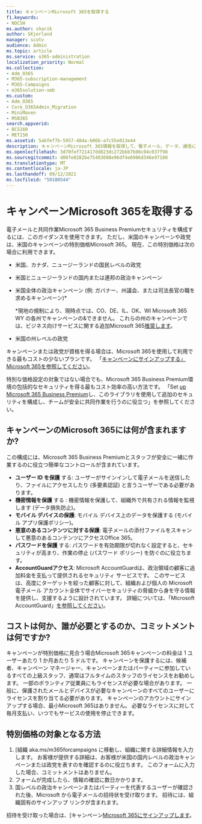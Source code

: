 ```yaml
---
title: キャンペーンMicrosoft 365を取得する
f1.keywords:
- NOCSH
ms.author: sharik
author: SKjerland
manager: scotv
audience: Admin
ms.topic: article
ms.service: o365-administration
localization_priority: Normal
ms.collection:
- Adm_O365
- M365-subscription-management
- M365-Campaigns
- m365solution-smb
ms.custom:
- Adm_O365
- Core_O365Admin_Migration
- MiniMaven
- MSB365
search.appverid:
- BCS160
- MET150
ms.assetid: 5abfef7b-5957-484a-b06b-a7c55e013e44
description: キャンペーンMicrosoft 365情報を取得して、電子メール、データ、通信に対するサイバーセキュリティの脅威からキャンペーンを保護できます。
ms.openlocfilehash: 3d70fef721417dd823dc272bbb7b08c04c037f98
ms.sourcegitcommit: d08fe0282be75483608e96df4e6986d346e97180
ms.translationtype: MT
ms.contentlocale: ja-JP
ms.lasthandoff: 09/12/2021
ms.locfileid: "59180544"
---
```

# <a name="get-microsoft-365-for-campaigns"></a>キャンペーンMicrosoft 365を取得する

電子メールと共同作業Microsoft 365 Business Premiumセキュリティを構成するには、このガイダンスを使用できます。 ただし、米国のキャンペーンや政党は、米国のキャンペーンの特別価格Microsoft 365。 現在、この特別価格は次の場合に利用できます。

- 米国、カナダ、ニュージーランドの国民レベルの政党
- 米国とニュージーランドの国内または連邦の政治キャンペーン
- 米国全体の政治キャンペーン (例: ガバナー、州議会、または司法長官の職を求めるキャンペーン)*

    *現地の規制により、現時点では、CO、DE、IL、OK、WI Microsoft 365 WY の各州でキャンペーンの&できません。 これらの州のキャンペーンでは、ビジネス向けサービスに関する追加Microsoft 365[推奨します](https://www.office.com/business)。

- 米国の州レベルの政党

キャンペーンまたは政党が資格を得る場合は、Microsoft 365を使用して利用できる最もコストの少ないプランです。 「[キャンペーンにサインアップする」Microsoft 365を参照してください](m365-campaigns-sign-up.md)。  

特別な価格設定の対象ではない場合でも、Microsoft 365 Business Premium環境の包括的なセキュリティを得る最もコスト効率の高い方法です。 「Set [up Microsoft 365 Business Premium](../business/set-up.md?toc=/microsoft-365/campaigns/toc.json&bc=/microsoft-365/campaigns/breadcrumb/toc.json)し、このライブラリを使用して追加のセキュリティを構成し、チームが安全に共同作業を行うのに役立つ」を参照してください。

## <a name="what-does-microsoft-365-for-campaigns-include"></a>キャンペーンのMicrosoft 365には何が含まれますか?

この構成には、Microsoft 365 Business Premiumとスタッフが安全に一緒に作業するのに役立つ簡単なコントロールが含まれています。

- **ユーザー ID を保護** する: ユーザーがサインインして電子メールを送信したり、ファイルにアクセスしたり (多要素認証) と言うユーザーである必要があります。
- **機密情報を保護** する : 機密情報を保護して、組織外で共有される情報を監視します (データ損失防止)。
- **モバイル デバイスの保護**: モバイル デバイス上のデータを保護する (モバイル アプリ保護ポリシー)。
- **悪意のあるコンテンツに対する保護**: 電子メールの添付ファイルをスキャンして悪意のあるコンテンツにアクセスOffice 365。
- **パスワードを保護** する: パスワードを有効期限が切れなく設定すると、セキュリティが高まり、作業の停止 (パスワード ポリシー) を防ぐのに役立ちます。
- **AccountGuardアクセス**: Microsoft AccountGuardは、政治領域の顧客に追加料金を支払って提供されるセキュリティ サービスです。 このサービスは、高度にターゲットを絞った顧客に対して、組織および個人の Microsoft 電子メール アカウント全体でサイバーセキュリティの脅威から身を守る情報を提供し、支援するように設計されています。 詳細については、「Microsoft AccountGuard」[を参照してください](https://www.microsoftaccountguard.com/)。

## <a name="what-does-it-cost-who-needs-it-and-what-is-the-commitment"></a>コストは何か、誰が必要とするのか、コミットメントは何ですか?

キャンペーンが特別価格に見合う場合Microsoft 365キャンペーンの料金は 1 ユーザーあたり 1 か月あたり 5 ドルです。
キャンペーンを保護するには、候補者、キャンペーン マネージャー、キャンペーンまたはパーティーに参加しているすべての上級スタッフ、通常はフルタイムのスタッフのライセンスをお勧めします。 一部のボランティア従業員にもライセンスが必要な場合があります。 一般に、保護されたメールとデバイスが必要なキャンペーンのすべてのユーザーにライセンスを割り当てる必要があります。
キャンペーンのアカウントにサインアップする場合、最小Microsoft 365はありません。 必要なライセンスに対して毎月支払い、いつでもサービスの使用を停止できます。

## <a name="how-do-i-qualify-for-special-pricing"></a>特別価格の対象となる方法

1. [組織[](https://aka.ms/m365forcampaigns/) aka.ms/m365forcampaigns に移動し、組織に関する詳細情報を入力します。 お客様が提供する詳細は、お客様が米国の国内レベルの政治キャンペーンまたは政党を表すのを確認するのに役立ちます。 このフォームに入力した場合、コミットメントはありません。
2. フォームが完成したら、情報の確認に数日かかります。
3. 国レベルの政治キャンペーンまたはパーティーを代表するユーザーが確認された後、Microsoft から電子メールの招待状を受け取ります。 招待には、組織固有のサインアップ リンクが含まれます。

招待を受け取った場合は、[キャンペーン[Microsoft 365にサインアップします](m365-campaigns-sign-up.md)。
